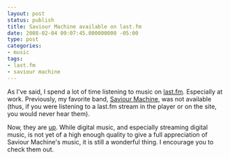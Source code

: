```yaml
---
layout: post
status: publish
title: Saviour Machine available on last.fm
date: 2008-02-04 09:07:45.000000000 -05:00
type: post
categories:
- music
tags:
- last.fm
- saviour machine
---
```

As I've said, I spend a lot of time listening to music on <a href="http://www.last.fm/user/flamingsole/">last.fm</a>. Especially at work. Previously, my favorite band, <a href="http://www.saviourmachine.com/">Saviour Machine</a>, was not available (thus, if you were listening to a last.fm stream in the player or on the site, you would never hear them).

Now, they are <a href="http://www.last.fm/music/Saviour+Machine/">up</a>. While digital music, and especially streaming digital music, is not yet of a high enough quality to give a full appreciation of Saviour Machine's music, it is still a wonderful thing. I encourage you to check them out.
